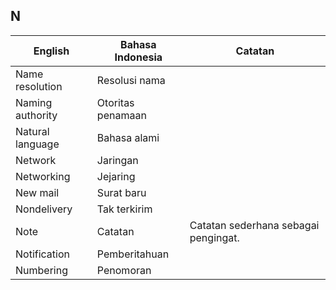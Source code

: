 ## N

| English			| Bahasa Indonesia		| Catatan		|
|-------------------|-----------------------|---------------|
| Name resolution 	| Resolusi nama 		| |
| Naming authority 	| Otoritas penamaan 	| |
| Natural language 	| Bahasa alami 			| |
| Network 			| Jaringan 				| |
| Networking 		| Jejaring 				| |
| New mail 			| Surat baru 			| |
| Nondelivery 		| Tak terkirim 			| |
| Note 				| Catatan 				| Catatan sederhana sebagai pengingat. |
| Notification 		| Pemberitahuan 		| |
| Numbering 		| Penomoran 			| |